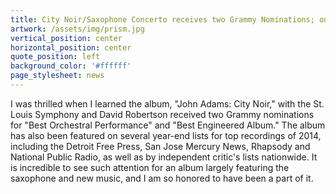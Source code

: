 ```yaml
---
title: City Noir/Saxophone Concerto receives two Grammy Nominations; on Year-End lists
artwork: /assets/img/prism.jpg
vertical_position: center
horizontal_position: center
quote_position: left
background_color: '#ffffff'
page_stylesheet: news
---
```

I was thrilled when I learned the album, "John Adams: City Noir," with the St. Louis Symphony and David Robertson received two Grammy nominations for "Best Orchestral Performance" and "Best Engineered Album." The album has also been featured on several year-end lists for top recordings of 2014, including the Detroit Free Press, San Jose Mercury News, Rhapsody and National Public Radio, as well as by independent critic's lists nationwide. It is incredible to see such attention for an album largely featuring the saxophone and new music, and I am so honored to have been a part of it. 